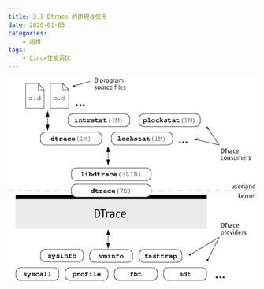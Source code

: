 ```yaml
---
title: 2.3 Dtrace 的原理与使用
date: 2020-01-05
categories:
    - 运维
tags:
    - Linux性能调优
---
```



<!-- more -->

![dtrace_arch](/images/linux_pf/dtrace_arch.png)